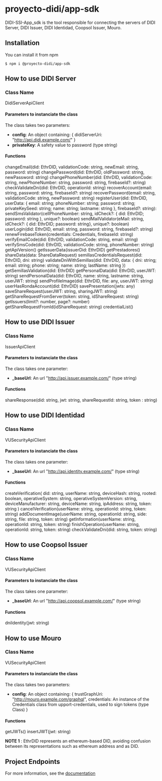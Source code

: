 # proyecto-didi/app-sdk

DIDI-SSI-App_sdk is the tool responsible for connecting the servers of DIDI Server, DIDI Issuer, DIDI Identidad, Coopsol Issuer, Mouro.

## Installation

You can install it from npm

`$ npm i @proyecto-didi/app-sdk`

## How to use DIDI Server
### Class Name
DidiServerApiClient
#### Parameters to instanciate the class
The class takes two parameters:
* **config**: An object containing: { didiServerUri: "http://api.didi.example.com/" }
* **privateKey**:  A safety value to password (type string)
#### Functions
changeEmail(did: EthrDID, validationCode: string, newEmail: string, password: string)
changePassword(did: EthrDID, oldPassword: string, newPassword: string)
changePhoneNumber(did: EthrDID, validationCode: string, newPhoneNumber: string, password: string, firebaseId?: string)
checkValidateDni(did: EthrDID, operationId: string)
recoverAccount(email: string, password: string, firebaseId?: string)
recoverPassword(email: string, validationCode: string, newPassword: string)
registerUser(did: EthrDID, userData: { email: string; phoneNumber: string; password: string; privateKeySeed: string; name: string; lastname: string }, firebaseId?: string):
sendSmsValidator(cellPhoneNumber: string, idCheck?: { did: EthrDID; password: string }, unique?: boolean)
sendMailValidator(eMail: string, idCheck?: { did: EthrDID; password: string}, unique?: boolean)
userLogin(did: EthrDID, email: string, password: string, firebaseId?: string)
renewFirebaseToken(credentials: Credentials, firebaseId: string)
verifyEmailCode(did: EthrDID, validationCode: string, email: string)
verifySmsCode(did: EthrDID, validationCode: string, phoneNumber: string)
getApiVersion()
getIssuerData(issuerDid: EthrDID)
getPrestadores()
shareData(data: ShareDataRequest)
semillasCredentialsRequest(did: EthrDID, dni: string)
validateDniWithSemillas(did: EthrDID, data: { dni: string; email: string; phone: string; name: string; lastName: string })
getSemillasValidation(did: EthrDID)
getPersonalData(did: EthrDID, userJWT: string)
sendPersonalData(did: EthrDID, name: string, lastname: string, userJWT: string)
sendProfileImage(did: EthrDID, file: any, userJWT: string)
userHasRondaAccount(did: EthrDID)
savePresentation(jwts: any)
saveShareRequest(userJWT: string, sharingJWT: string)
getShareRequestFromServer(token: string, idShareRequest: string)
getIssuers(limit?: number, page?: number)
getShareRequestFromId(idShareRequest: string)
credentialList()


## How to use DIDI Issuer
### Class Name
IssuerApiClient
#### Parameters to instanciate the class
The class takes one parameter:
* **_baseUrl**: An url  "http://api.issuer.example.com/" (type string)
#### Functions 
shareResponse(did: string, jwt: string, shareRequestId: string, token : string)

## How to use DIDI Identidad
### Class Name
VUSecurityApiClient
#### Parameters to instanciate the class
The class takes one parameter:
* **_baseUrl**: An url  "http://api.identity.example.com/" (type string)
#### Functions 
createVerification( did: string, userName: string, deviceHash: string, rooted: boolean, operativeSystem: string, operativeSystemVersion: string, deviceManufacturer: string, deviceName: string, ipAddress: string, token: string )
cancelVerification(userName: string, operationId: string, token: string)
addDocumentImage(userName: string, operationId: string, side: string, file: string, token: string)
getInformation(userName: string, operationId: string, token: string)
finishOperation(userName: string, operationId: string, token: string)
checkValidateDni(did: string, token: string)

## How to use Coopsol Issuer
### Class Name
VUSecurityApiClient
#### Parameters to instanciate the class
The class takes one parameter:
* **_baseUrl**: An url  "http://api.coopsol.example.com/" (type string)
#### Functions
dniIdentity(jwt: string)

## How to use Mouro
### Class Name
VUSecurityApiClient
#### Parameters to instanciate the class
The class takes two parameters:
* **config**: An object containing: { trustGraphUri: "http://mouro.example.com/graphql", credentials: An instance of the Credentials class from upport-credentials, used to sign tokens (type Class) }
#### Functions 
getJWTs()
insertJWT(jwt: string)


**NOTE 1** : EthrDID represents an ethereum-based DID, avoiding confusion between its representations such as ethereum address and as DID.

## Project Endpoints
For more information, see the [documentation](https://docs.didi.org.ar/docs/developers/solucion/descripcion-tecnica/arquitectura-issuer)